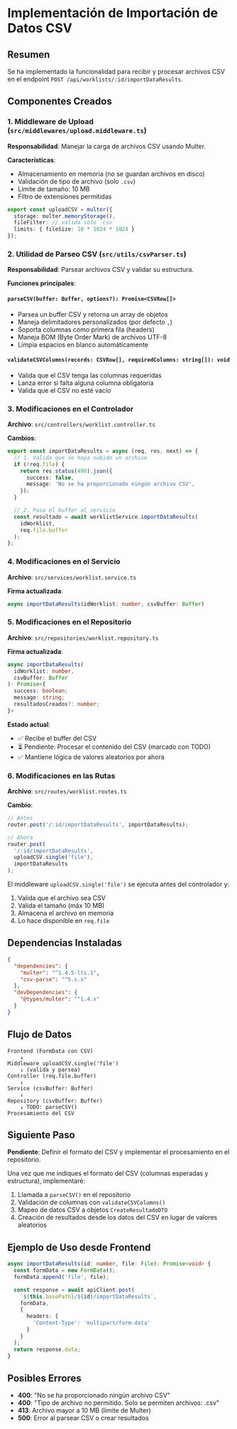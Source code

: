 # Implementación de Importación de Datos CSV

## Resumen

Se ha implementado la funcionalidad para recibir y procesar archivos CSV en el endpoint `POST /api/worklists/:id/importDataResults`.

## Componentes Creados

### 1. Middleware de Upload (`src/middlewares/upload.middleware.ts`)

**Responsabilidad**: Manejar la carga de archivos CSV usando Multer.

**Características**:

- Almacenamiento en memoria (no se guardan archivos en disco)
- Validación de tipo de archivo (solo `.csv`)
- Límite de tamaño: 10 MB
- Filtro de extensiones permitidas

```typescript
export const uploadCSV = multer({
  storage: multer.memoryStorage(),
  fileFilter: // valida solo .csv
  limits: { fileSize: 10 * 1024 * 1024 }
});
```

### 2. Utilidad de Parseo CSV (`src/utils/csvParser.ts`)

**Responsabilidad**: Parsear archivos CSV y validar su estructura.

**Funciones principales**:

#### `parseCSV(buffer: Buffer, options?): Promise<CSVRow[]>`

- Parsea un buffer CSV y retorna un array de objetos
- Maneja delimitadores personalizados (por defecto `,`)
- Soporta columnas como primera fila (headers)
- Maneja BOM (Byte Order Mark) de archivos UTF-8
- Limpia espacios en blanco automáticamente

#### `validateCSVColumns(records: CSVRow[], requiredColumns: string[]): void`

- Valida que el CSV tenga las columnas requeridas
- Lanza error si falta alguna columna obligatoria
- Valida que el CSV no esté vacío

### 3. Modificaciones en el Controlador

**Archivo**: `src/controllers/worklist.controller.ts`

**Cambios**:

```typescript
export const importDataResults = async (req, res, next) => {
  // 1. Valida que se haya subido un archivo
  if (!req.file) {
    return res.status(400).json({
      success: false,
      message: 'No se ha proporcionado ningún archivo CSV',
    });
  }

  // 2. Pasa el buffer al servicio
  const resultado = await worklistService.importDataResults(
    idWorklist,
    req.file.buffer
  );
};
```

### 4. Modificaciones en el Servicio

**Archivo**: `src/services/worklist.service.ts`

**Firma actualizada**:

```typescript
async importDataResults(idWorklist: number, csvBuffer: Buffer)
```

### 5. Modificaciones en el Repositorio

**Archivo**: `src/repositories/worklist.repository.ts`

**Firma actualizada**:

```typescript
async importDataResults(
  idWorklist: number,
  csvBuffer: Buffer
): Promise<{
  success: boolean;
  message: string;
  resultadosCreados?: number;
}>
```

**Estado actual**:

- ✅ Recibe el buffer del CSV
- ⏳ Pendiente: Procesar el contenido del CSV (marcado con TODO)
- ✅ Mantiene lógica de valores aleatorios por ahora

### 6. Modificaciones en las Rutas

**Archivo**: `src/routes/worklist.routes.ts`

**Cambio**:

```typescript
// Antes
router.post('/:id/importDataResults', importDataResults);

// Ahora
router.post(
  '/:id/importDataResults',
  uploadCSV.single('file'),
  importDataResults
);
```

El middleware `uploadCSV.single('file')` se ejecuta antes del controlador y:

1. Valida que el archivo sea CSV
2. Valida el tamaño (máx 10 MB)
3. Almacena el archivo en memoria
4. Lo hace disponible en `req.file`

## Dependencias Instaladas

```json
{
  "dependencies": {
    "multer": "^1.4.5-lts.1",
    "csv-parse": "^5.x.x"
  },
  "devDependencies": {
    "@types/multer": "^1.4.x"
  }
}
```

## Flujo de Datos

```
Frontend (FormData con CSV)
    ↓
Middleware uploadCSV.single('file')
    ↓ (valida y parsea)
Controller (req.file.buffer)
    ↓
Service (csvBuffer: Buffer)
    ↓
Repository (csvBuffer: Buffer)
    ↓ TODO: parseCSV()
Procesamiento del CSV
```

## Siguiente Paso

**Pendiente**: Definir el formato del CSV y implementar el procesamiento en el repositorio.

Una vez que me indiques el formato del CSV (columnas esperadas y estructura), implementaré:

1. Llamada a `parseCSV()` en el repositorio
2. Validación de columnas con `validateCSVColumns()`
3. Mapeo de datos CSV a objetos `CreateResultadoDTO`
4. Creación de resultados desde los datos del CSV en lugar de valores aleatorios

## Ejemplo de Uso desde Frontend

```typescript
async importDataResults(id: number, file: File): Promise<void> {
  const formData = new FormData();
  formData.append('file', file);

  const response = await apiClient.post(
    `${this.basePath}/${id}/importDataResults`,
    formData,
    {
      headers: {
        'Content-Type': 'multipart/form-data'
      }
    }
  );
  return response.data;
}
```

## Posibles Errores

- **400**: "No se ha proporcionado ningún archivo CSV"
- **400**: "Tipo de archivo no permitido. Solo se permiten archivos: .csv"
- **413**: Archivo mayor a 10 MB (límite de Multer)
- **500**: Error al parsear CSV o crear resultados
